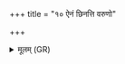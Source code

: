 +++
title = "१० ऐनं छिनत्ति वरुणो"

+++
<details><summary>मूलम् (GR)</summary>

ऐनं छिनत्ति वरुणो  
नडं कशिपुने यथा ।  
मूलं तस्य वृश्चति  
य एनं प्रमिमीषति ॥
</details>